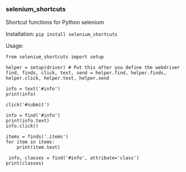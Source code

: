 ### selenium_shortcuts
Shortcut functions for Python selenium

Installation:
`pip install selenium_shortcuts`

Usage:
```
from selenium_shortcuts import setup

helper = setup(driver) # Put this after you define the webdriver
find, finds, click, text, send = helper.find, helper.finds, helper.click, helper.text, helper.send

info = text('#info')
print(info)

click('#submit')

info = find('#info')
print(info.text)
info.click()

items = finds('.items')
for item in items:
	print(item.text)

 info, classes = find('#info', attribute='class')
print(classes)
```
